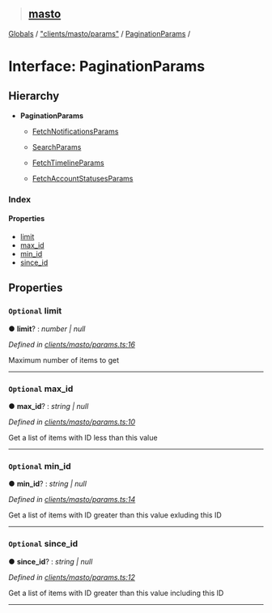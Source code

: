 > ## [masto](../README.md)

[Globals](../globals.md) / ["clients/masto/params"](../modules/_clients_masto_params_.md) / [PaginationParams](_clients_masto_params_.paginationparams.md) /

# Interface: PaginationParams

## Hierarchy

* **PaginationParams**

  * [FetchNotificationsParams](_clients_masto_params_.fetchnotificationsparams.md)

  * [SearchParams](_clients_masto_params_.searchparams.md)

  * [FetchTimelineParams](_clients_masto_params_.fetchtimelineparams.md)

  * [FetchAccountStatusesParams](_clients_masto_params_.fetchaccountstatusesparams.md)

### Index

#### Properties

* [limit](_clients_masto_params_.paginationparams.md#optional-limit)
* [max_id](_clients_masto_params_.paginationparams.md#optional-max_id)
* [min_id](_clients_masto_params_.paginationparams.md#optional-min_id)
* [since_id](_clients_masto_params_.paginationparams.md#optional-since_id)

## Properties

### `Optional` limit

● **limit**? : *number | null*

*Defined in [clients/masto/params.ts:16](https://github.com/neet/masto.js/blob/3506035/src/clients/masto/params.ts#L16)*

Maximum number of items to get

___

### `Optional` max_id

● **max_id**? : *string | null*

*Defined in [clients/masto/params.ts:10](https://github.com/neet/masto.js/blob/3506035/src/clients/masto/params.ts#L10)*

Get a list of items with ID less than this value

___

### `Optional` min_id

● **min_id**? : *string | null*

*Defined in [clients/masto/params.ts:14](https://github.com/neet/masto.js/blob/3506035/src/clients/masto/params.ts#L14)*

Get a list of items with ID greater than this value exluding this ID

___

### `Optional` since_id

● **since_id**? : *string | null*

*Defined in [clients/masto/params.ts:12](https://github.com/neet/masto.js/blob/3506035/src/clients/masto/params.ts#L12)*

Get a list of items with ID greater than this value including this ID

___